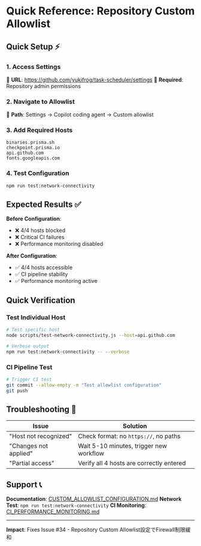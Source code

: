 # Quick Reference: Repository Custom Allowlist

## Quick Setup ⚡

### 1. Access Settings
🔗 **URL**: https://github.com/yukifrog/task-scheduler/settings
🔑 **Required**: Repository admin permissions

### 2. Navigate to Allowlist
📍 **Path**: Settings → Copilot coding agent → Custom allowlist

### 3. Add Required Hosts
```
binaries.prisma.sh
checkpoint.prisma.io
api.github.com
fonts.googleapis.com
```

### 4. Test Configuration
```bash
npm run test:network-connectivity
```

## Expected Results ✅

**Before Configuration**:
- ❌ 4/4 hosts blocked
- ❌ Critical CI failures
- ❌ Performance monitoring disabled

**After Configuration**:
- ✅ 4/4 hosts accessible  
- ✅ CI pipeline stability
- ✅ Performance monitoring active

## Quick Verification

### Test Individual Host
```bash
# Test specific host
node scripts/test-network-connectivity.js --host=api.github.com

# Verbose output
npm run test:network-connectivity -- --verbose
```

### CI Pipeline Test
```bash
# Trigger CI test
git commit --allow-empty -m "Test allowlist configuration"
git push
```

## Troubleshooting 🔧

| Issue | Solution |
|-------|----------|
| "Host not recognized" | Check format: no `https://`, no paths |
| "Changes not applied" | Wait 5-10 minutes, trigger new workflow |
| "Partial access" | Verify all 4 hosts are correctly entered |

## Support 📞

**Documentation**: [CUSTOM_ALLOWLIST_CONFIGURATION.md](CUSTOM_ALLOWLIST_CONFIGURATION.md)
**Network Test**: `npm run test:network-connectivity`
**CI Monitoring**: [CI_PERFORMANCE_MONITORING.md](CI_PERFORMANCE_MONITORING.md)

---
**Impact**: Fixes Issue #34 - Repository Custom Allowlist設定でFirewall制限緩和
